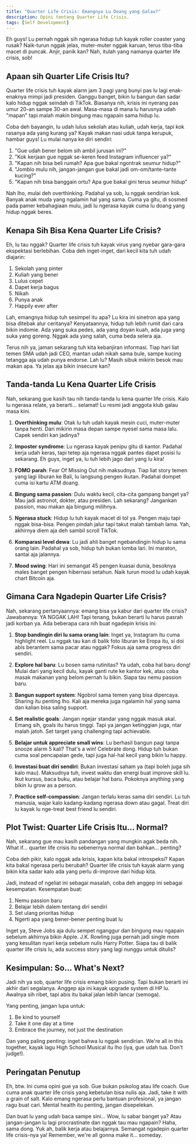```yaml
---
title: "Quarter Life Crisis: Emangnya Lu Doang yang Galau?"
description: Opini tentang Quarter Life Crisis.
tags: [Self Development]
---
```

Eh guys! Lu pernah nggak sih ngerasa hidup tuh kayak roller coaster yang rusak? Naik-turun nggak jelas, muter-muter nggak karuan, terus tiba-tiba macet di puncak. Anjir, panik kan? Nah, itulah yang namanya quarter life crisis, sob!

## Apaan sih Quarter Life Crisis Itu?

Quarter life crisis tuh kayak alarm jam 3 pagi yang bunyi pas lu lagi enak-enaknya mimpi jadi presiden. Ganggu banget, bikin lu bangun dan sadar kalo hidup nggak seindah di TikTok. Biasanya nih, krisis ini nyerang pas umur 20-an sampe 30-an awal. Masa-masa di mana lu harusnya udah "mapan" tapi malah makin bingung mau ngapain sama hidup lu.

Coba deh bayangin, lu udah lulus sekolah atau kuliah, udah kerja, tapi kok rasanya ada yang kurang ya? Kayak makan nasi uduk tanpa kerupuk, hambar guys! Lu mulai nanya ke diri sendiri:

1. "Gue udah bener belom sih ambil jurusan ini?"
2. "Kok kerjaan gue nggak se-keren feed Instagram influencer ya?"
3. "Kapan nih bisa beli rumah? Apa gue bakal ngontrak seumur hidup?"
4. "Jomblo mulu nih, jangan-jangan gue bakal jadi om-om/tante-tante kucing?"
5. "Kapan nih bisa banggain ortu? Apa gue bakal gini terus seumur hidup"

Nah lho, mulai deh overthinking. Padahal ya sob, lu nggak sendirian kok. Banyak anak muda yang ngalamin hal yang sama. Cuma ya gitu, di sosmed pada pamer kebahagiaan mulu, jadi lu ngerasa kayak cuma lu doang yang hidup nggak beres.

## Kenapa Sih Bisa Kena Quarter Life Crisis?

Eh, lu tau nggak? Quarter life crisis tuh kayak virus yang nyebar gara-gara ekspektasi berlebihan. Coba deh inget-inget, dari kecil kita tuh udah diajarin:

1. Sekolah yang pinter
2. Kuliah yang bener
3. Lulus cepet
4. Dapet kerja bagus
5. Nikah
6. Punya anak
7. Happily ever after

Lah, emangnya hidup tuh sesimpel itu apa? Lu kira ini sinetron apa yang bisa ditebak alur ceritanya? Kenyataannya, hidup tuh lebih rumit dari cara bikin indomie. Ada yang suka pedes, ada yang doyan kuah, ada juga yang suka yang goreng. Nggak ada yang salah, cuma beda selera aja.

Terus nih ya, jaman sekarang tuh kita kebanjiran informasi. Tiap hari liat temen SMA udah jadi CEO, mantan udah nikah sama bule, sampe kucing tetangga aja udah punya endorse. Lah lu? Masih sibuk mikirin besok mau makan apa. Ya jelas aja bikin insecure kan?

## Tanda-tanda Lu Kena Quarter Life Crisis

Nah, sekarang gue kasih tau nih tanda-tanda lu kena quarter life crisis. Kalo lu ngerasa relate, ya berarti... selamat! Lu resmi jadi anggota klub galau masa kini.

1. **Overthinking mulu**: Otak lu tuh udah kayak mesin cuci, muter-muter tanpa henti. Dari mikirin masa depan sampe nyesel sama masa lalu. Capek sendiri kan jadinya?

2. **Imposter syndrome**: Lu ngerasa kayak penipu gitu di kantor. Padahal kerja udah keras, tapi tetep aja ngerasa nggak pantes dapet posisi lu sekarang. Eh guys, inget ya, lu tuh lebih jago dari yang lu kira!

3. **FOMO parah**: Fear Of Missing Out nih maksudnya. Tiap liat story temen yang lagi liburan ke Bali, lu langsung pengen ikutan. Padahal dompet cuma isi kartu ATM doang.

4. **Bingung sama passion**: Dulu waktu kecil, cita-cita gampang banget ya? Mau jadi astronot, dokter, atau presiden. Lah sekarang? Jangankan passion, mau makan aja bingung milihnya.

5. **Ngerasa stuck**: Hidup lu tuh kayak macet di tol ya. Pengen maju tapi nggak bisa-bisa. Pengen pindah jalur tapi takut malah tambah lama. Yah, akhirnya diem aja deh sambil scroll TikTok.

6. **Komparasi level dewa**: Lu jadi ahli banget ngebandingin hidup lu sama orang lain. Padahal ya sob, hidup tuh bukan lomba lari. Ini maraton, santai aja jalannya.

7. **Mood swing**: Hari ini semangat 45 pengen kuasai dunia, besoknya males banget pengen hibernasi setahun. Naik turun mood lu udah kayak chart Bitcoin aja.

## Gimana Cara Ngadepin Quarter Life Crisis?

Nah, sekarang pertanyaannya: emang bisa ya kabur dari quarter life crisis? Jawabannya: YA NGGAK LAH! Tapi tenang, bukan berarti lu harus pasrah jadi korban ya. Ada beberapa cara nih buat ngadepin krisis ini:

1. **Stop bandingin diri lu sama orang lain**: Inget ya, Instagram itu cuma highlight reel. Lu nggak tau kan di balik foto liburan ke Eropa itu, si doi abis berantem sama pacar atau nggak? Fokus aja sama progress diri sendiri.

2. **Explore hal baru**: Lu bosen sama rutinitas? Ya udah, coba hal baru dong! Mulai dari yang kecil dulu, kayak ganti rute ke kantor kek, atau coba masak makanan yang belom pernah lu bikin. Siapa tau nemu passion baru.

3. **Bangun support system**: Ngobrol sama temen yang bisa dipercaya. Sharing itu penting lho. Kali aja mereka juga ngalamin hal yang sama dan kalian bisa saling support.

4. **Set realistic goals**: Jangan ngejar standar yang nggak masuk akal. Emang sih, goals itu harus tinggi. Tapi ya jangan ketinggian juga, ntar malah jatoh. Set target yang challenging tapi achievable.

5. **Belajar untuk appreciate small wins**: Lu berhasil bangun pagi tanpa snooze alarm 5 kali? That's a win! Celebrate dong. Hidup tuh bukan cuma soal pencapaian gede, tapi juga hal-hal kecil yang bikin lu happy.

6. **Investasi buat diri sendiri**: Bukan investasi saham ya (tapi boleh juga sih kalo mau). Maksudnya tuh, invest waktu dan energi buat improve skill lu. Ikut kursus, baca buku, atau belajar hal baru. Pokoknya anything yang bikin lu grow as a person.

7. **Practice self-compassion**: Jangan terlalu keras sama diri sendiri. Lu tuh manusia, wajar kalo kadang-kadang ngerasa down atau gagal. Treat diri lu kayak lu nge-treat best friend lu sendiri.

## Plot Twist: Quarter Life Crisis Itu... Normal?

Nah, sekarang gue mau kasih pandangan yang mungkin agak beda nih. What if... quarter life crisis itu sebenernya normal dan bahkan... penting?

Coba deh pikir, kalo nggak ada krisis, kapan kita bakal introspeksi? Kapan kita bakal ngerasa perlu berubah? Quarter life crisis tuh kayak alarm yang bikin kita sadar kalo ada yang perlu di-improve dari hidup kita.

Jadi, instead of ngeliat ini sebagai masalah, coba deh anggep ini sebagai kesempatan. Kesempatan buat:

1. Nemu passion baru
2. Belajar lebih dalem tentang diri sendiri
3. Set ulang prioritas hidup
4. Ngerti apa yang bener-bener penting buat lu

Inget ya, Steve Jobs aja dulu sempet nganggur dan bingung mau ngapain sebelum akhirnya bikin Apple. J.K. Rowling juga pernah jadi single mom yang kesulitan nyari kerja sebelum nulis Harry Potter. Siapa tau di balik quarter life crisis lu, ada success story yang lagi nunggu untuk ditulis?

## Kesimpulan: So... What's Next?

Jadi nih ya sob, quarter life crisis emang bikin pusing. Tapi bukan berarti ini akhir dari segalanya. Anggep aja ini kayak upgrade system di HP lu. Awalnya sih ribet, tapi abis itu bakal jalan lebih lancar (semoga).

Yang penting, jangan lupa untuk:

1. Be kind to yourself
2. Take it one day at a time
3. Embrace the journey, not just the destination

Dan yang paling penting: inget bahwa lu nggak sendirian. We're all in this together, kayak lagu High School Musical itu lho (iya, gue udah tua. Don't judge!).

## Peringatan Penutup

Eh, btw. Ini cuma opini gue ya sob. Gue bukan psikolog atau life coach. Gue cuma anak quarter life crisis yang kebetulan bisa nulis aja. Jadi, take it with a grain of salt. Kalo emang ngerasa perlu bantuan profesional, ya jangan ragu buat cari. Mental health itu penting, jangan disepelekan.

Dan buat lu yang udah baca sampe sini... Wow, lu sabar banget ya? Atau jangan-jangan lu lagi procrastinate dan nggak tau mau ngapain? Haha, sama dong. Yuk ah, balik kerja atau belajarnya. Semangat ngadepin quarter life crisis-nya ya! Remember, we're all gonna make it... someday.